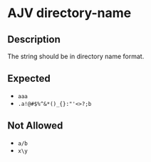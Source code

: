 # AJV directory-name

## Description

The string should be in directory name format.

## Expected

* `aaa`
* `.a!@#$%^&*()_{}:"'<>?;b`

## Not Allowed

* `a/b`
* `x\y`
